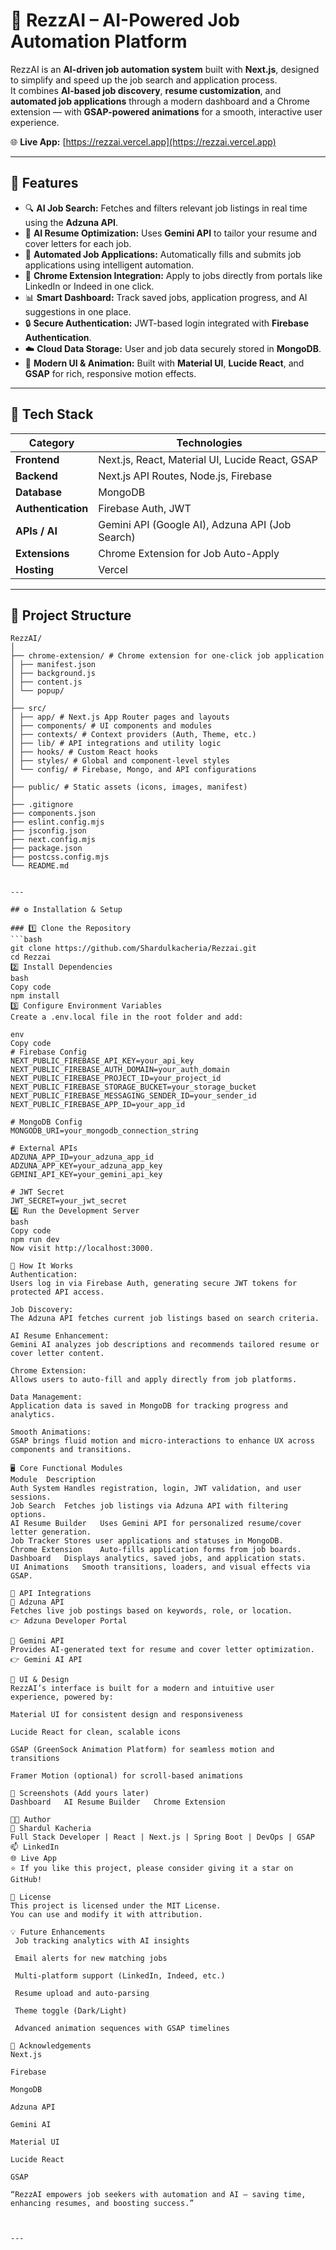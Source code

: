 # 🧠 RezzAI – AI-Powered Job Automation Platform

RezzAI is an **AI-driven job automation system** built with **Next.js**, designed to simplify and speed up the job search and application process.  
It combines **AI-based job discovery**, **resume customization**, and **automated job applications** through a modern dashboard and a Chrome extension — with **GSAP-powered animations** for a smooth, interactive user experience.

🌐 **Live App:** [https://rezzai.vercel.app](https://rezzai.vercel.app)

---

## 🚀 Features

- 🔍 **AI Job Search:** Fetches and filters relevant job listings in real time using the **Adzuna API**.
- 🤖 **AI Resume Optimization:** Uses **Gemini API** to tailor your resume and cover letters for each job.
- 🧾 **Automated Job Applications:** Automatically fills and submits job applications using intelligent automation.
- 🧩 **Chrome Extension Integration:** Apply to jobs directly from portals like LinkedIn or Indeed in one click.
- 📊 **Smart Dashboard:** Track saved jobs, application progress, and AI suggestions in one place.
- 🔒 **Secure Authentication:** JWT-based login integrated with **Firebase Authentication**.
- ☁️ **Cloud Data Storage:** User and job data securely stored in **MongoDB**.
- 🎨 **Modern UI & Animation:** Built with **Material UI**, **Lucide React**, and **GSAP** for rich, responsive motion effects.

---

## 🧰 Tech Stack

| Category | Technologies |
|-----------|---------------|
| **Frontend** | Next.js, React, Material UI, Lucide React, GSAP |
| **Backend** | Next.js API Routes, Node.js, Firebase |
| **Database** | MongoDB |
| **Authentication** | Firebase Auth, JWT |
| **APIs / AI** | Gemini API (Google AI), Adzuna API (Job Search) |
| **Extensions** | Chrome Extension for Job Auto-Apply |
| **Hosting** | Vercel |

---

## 📁 Project Structure
```
RezzAI/
│
├── chrome-extension/ # Chrome extension for one-click job application
│ ├── manifest.json
│ ├── background.js
│ ├── content.js
│ └── popup/
│
├── src/
│ ├── app/ # Next.js App Router pages and layouts
│ ├── components/ # UI components and modules
│ ├── contexts/ # Context providers (Auth, Theme, etc.)
│ ├── lib/ # API integrations and utility logic
│ ├── hooks/ # Custom React hooks
│ ├── styles/ # Global and component-level styles
│ └── config/ # Firebase, Mongo, and API configurations
│
├── public/ # Static assets (icons, images, manifest)
│
├── .gitignore
├── components.json
├── eslint.config.mjs
├── jsconfig.json
├── next.config.mjs
├── package.json
├── postcss.config.mjs
└── README.md


---

## ⚙️ Installation & Setup

### 1️⃣ Clone the Repository
```bash
git clone https://github.com/Shardulkacheria/Rezzai.git
cd Rezzai
2️⃣ Install Dependencies
bash
Copy code
npm install
3️⃣ Configure Environment Variables
Create a .env.local file in the root folder and add:

env
Copy code
# Firebase Config
NEXT_PUBLIC_FIREBASE_API_KEY=your_api_key
NEXT_PUBLIC_FIREBASE_AUTH_DOMAIN=your_auth_domain
NEXT_PUBLIC_FIREBASE_PROJECT_ID=your_project_id
NEXT_PUBLIC_FIREBASE_STORAGE_BUCKET=your_storage_bucket
NEXT_PUBLIC_FIREBASE_MESSAGING_SENDER_ID=your_sender_id
NEXT_PUBLIC_FIREBASE_APP_ID=your_app_id

# MongoDB Config
MONGODB_URI=your_mongodb_connection_string

# External APIs
ADZUNA_APP_ID=your_adzuna_app_id
ADZUNA_APP_KEY=your_adzuna_app_key
GEMINI_API_KEY=your_gemini_api_key

# JWT Secret
JWT_SECRET=your_jwt_secret
4️⃣ Run the Development Server
bash
Copy code
npm run dev
Now visit http://localhost:3000.

🧠 How It Works
Authentication:
Users log in via Firebase Auth, generating secure JWT tokens for protected API access.

Job Discovery:
The Adzuna API fetches current job listings based on search criteria.

AI Resume Enhancement:
Gemini AI analyzes job descriptions and recommends tailored resume or cover letter content.

Chrome Extension:
Allows users to auto-fill and apply directly from job platforms.

Data Management:
Application data is saved in MongoDB for tracking progress and analytics.

Smooth Animations:
GSAP brings fluid motion and micro-interactions to enhance UX across components and transitions.

🖥️ Core Functional Modules
Module	Description
Auth System	Handles registration, login, JWT validation, and user sessions.
Job Search	Fetches job listings via Adzuna API with filtering options.
AI Resume Builder	Uses Gemini API for personalized resume/cover letter generation.
Job Tracker	Stores user applications and statuses in MongoDB.
Chrome Extension	Auto-fills application forms from job boards.
Dashboard	Displays analytics, saved jobs, and application stats.
UI Animations	Smooth transitions, loaders, and visual effects via GSAP.

🧩 API Integrations
🔹 Adzuna API
Fetches live job postings based on keywords, role, or location.
👉 Adzuna Developer Portal

🔹 Gemini API
Provides AI-generated text for resume and cover letter optimization.
👉 Gemini AI API

🎨 UI & Design
RezzAI’s interface is built for a modern and intuitive user experience, powered by:

Material UI for consistent design and responsiveness

Lucide React for clean, scalable icons

GSAP (GreenSock Animation Platform) for seamless motion and transitions

Framer Motion (optional) for scroll-based animations

📸 Screenshots (Add yours later)
Dashboard	AI Resume Builder	Chrome Extension

🧑‍💻 Author
👋 Shardul Kacheria
Full Stack Developer | React | Next.js | Spring Boot | DevOps | GSAP
📫 LinkedIn
🌐 Live App
⭐ If you like this project, please consider giving it a star on GitHub!

📜 License
This project is licensed under the MIT License.
You can use and modify it with attribution.

💡 Future Enhancements
 Job tracking analytics with AI insights

 Email alerts for new matching jobs

 Multi-platform support (LinkedIn, Indeed, etc.)

 Resume upload and auto-parsing

 Theme toggle (Dark/Light)

 Advanced animation sequences with GSAP timelines

💫 Acknowledgements
Next.js

Firebase

MongoDB

Adzuna API

Gemini AI

Material UI

Lucide React

GSAP

“RezzAI empowers job seekers with automation and AI — saving time, enhancing resumes, and boosting success.”



---



